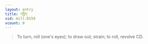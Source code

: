 ```yaml
---
layout: entry
title: འཁྱིད་
vid: Hill:0159
vcount: 0
---
```

> To turn, roll (one's eyes); to draw out; strain; to roll, revolve CD\.

